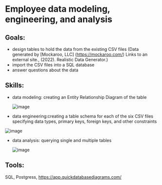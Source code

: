 # Employee data modeling, engineering, and analysis
## **Goals**: 
- design tables to hold the data from the existing CSV files (Data generated by [Mockaroo, LLC] (https://mockaroo.com/) Links to an external site., (2022). Realistic Data Generator.)
- import the CSV files into a SQL database
- answer questions about the data
## **Skills**: 
- data modeling: creating an Entity Relationship Diagram of the table
  
  ![image](https://github.com/irinatenis/Employee-data-modeling-engineering-and-analysis/assets/120978502/77460dbd-0a74-4f51-907e-e4f8e1e292e7)
- data engineering:creating a table schema for each of the six CSV files specifying data types, primary keys, foreign keys, and other constraints
  
![image](https://github.com/irinatenis/Employee-data-modeling-engineering-and-analysis/assets/120978502/16e87008-3f7a-44c9-aad4-ed882769aab7)
- data analysis: querying single and multiple tables
  
  ![image](https://github.com/irinatenis/Employee-data-modeling-engineering-and-analysis/assets/120978502/044e676d-859d-4e3f-b4fb-5727f5071acd)
## **Tools**: 
SQL, Postgress, https://app.quickdatabasediagrams.com/ 
